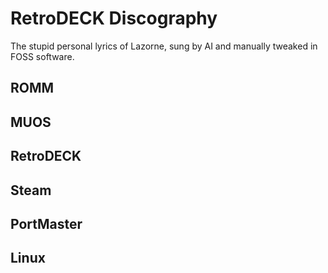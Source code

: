 # RetroDECK Discography

The stupid personal lyrics of Lazorne, sung by AI and manually tweaked in FOSS software. 

## ROMM 

## MUOS

## RetroDECK

## Steam

## PortMaster

## Linux

